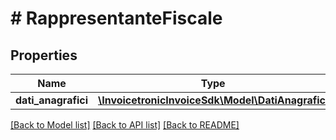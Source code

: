 # # RappresentanteFiscale

## Properties

Name | Type | Description | Notes
------------ | ------------- | ------------- | -------------
**dati_anagrafici** | [**\InvoicetronicInvoiceSdk\Model\DatiAnagrafici**](DatiAnagrafici.md) |  | [optional]

[[Back to Model list]](../../README.md#models) [[Back to API list]](../../README.md#endpoints) [[Back to README]](../../README.md)

